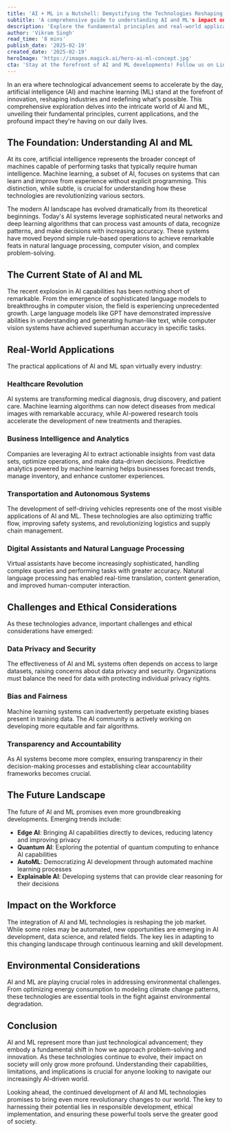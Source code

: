 ```yaml
---
title: 'AI + ML in a Nutshell: Demystifying the Technologies Reshaping Our World'
subtitle: 'A comprehensive guide to understanding AI and ML's impact on society'
description: 'Explore the fundamental principles and real-world applications of AI and ML technologies, from healthcare innovations to environmental solutions. Understand the challenges, ethical considerations, and future trends shaping our AI-driven world.'
author: 'Vikram Singh'
read_time: '8 mins'
publish_date: '2025-02-19'
created_date: '2025-02-19'
heroImage: 'https://images.magick.ai/hero-ai-ml-concept.jpg'
cta: 'Stay at the forefront of AI and ML developments! Follow us on LinkedIn for daily insights, expert analysis, and breaking news in the world of artificial intelligence and machine learning.'
---
```


In an era where technological advancement seems to accelerate by the day, artificial intelligence (AI) and machine learning (ML) stand at the forefront of innovation, reshaping industries and redefining what's possible. This comprehensive exploration delves into the intricate world of AI and ML, unveiling their fundamental principles, current applications, and the profound impact they're having on our daily lives.

## The Foundation: Understanding AI and ML

At its core, artificial intelligence represents the broader concept of machines capable of performing tasks that typically require human intelligence. Machine learning, a subset of AI, focuses on systems that can learn and improve from experience without explicit programming. This distinction, while subtle, is crucial for understanding how these technologies are revolutionizing various sectors.

The modern AI landscape has evolved dramatically from its theoretical beginnings. Today's AI systems leverage sophisticated neural networks and deep learning algorithms that can process vast amounts of data, recognize patterns, and make decisions with increasing accuracy. These systems have moved beyond simple rule-based operations to achieve remarkable feats in natural language processing, computer vision, and complex problem-solving.

## The Current State of AI and ML

The recent explosion in AI capabilities has been nothing short of remarkable. From the emergence of sophisticated language models to breakthroughs in computer vision, the field is experiencing unprecedented growth. Large language models like GPT have demonstrated impressive abilities in understanding and generating human-like text, while computer vision systems have achieved superhuman accuracy in specific tasks.

## Real-World Applications

The practical applications of AI and ML span virtually every industry:

### Healthcare Revolution

AI systems are transforming medical diagnosis, drug discovery, and patient care. Machine learning algorithms can now detect diseases from medical images with remarkable accuracy, while AI-powered research tools accelerate the development of new treatments and therapies.

### Business Intelligence and Analytics

Companies are leveraging AI to extract actionable insights from vast data sets, optimize operations, and make data-driven decisions. Predictive analytics powered by machine learning helps businesses forecast trends, manage inventory, and enhance customer experiences.

### Transportation and Autonomous Systems

The development of self-driving vehicles represents one of the most visible applications of AI and ML. These technologies are also optimizing traffic flow, improving safety systems, and revolutionizing logistics and supply chain management.

### Digital Assistants and Natural Language Processing

Virtual assistants have become increasingly sophisticated, handling complex queries and performing tasks with greater accuracy. Natural language processing has enabled real-time translation, content generation, and improved human-computer interaction.

## Challenges and Ethical Considerations

As these technologies advance, important challenges and ethical considerations have emerged:

### Data Privacy and Security

The effectiveness of AI and ML systems often depends on access to large datasets, raising concerns about data privacy and security. Organizations must balance the need for data with protecting individual privacy rights.

### Bias and Fairness

Machine learning systems can inadvertently perpetuate existing biases present in training data. The AI community is actively working on developing more equitable and fair algorithms.

### Transparency and Accountability

As AI systems become more complex, ensuring transparency in their decision-making processes and establishing clear accountability frameworks becomes crucial.

## The Future Landscape

The future of AI and ML promises even more groundbreaking developments. Emerging trends include:

- **Edge AI**: Bringing AI capabilities directly to devices, reducing latency and improving privacy
- **Quantum AI**: Exploring the potential of quantum computing to enhance AI capabilities
- **AutoML**: Democratizing AI development through automated machine learning processes
- **Explainable AI**: Developing systems that can provide clear reasoning for their decisions

## Impact on the Workforce

The integration of AI and ML technologies is reshaping the job market. While some roles may be automated, new opportunities are emerging in AI development, data science, and related fields. The key lies in adapting to this changing landscape through continuous learning and skill development.

## Environmental Considerations

AI and ML are playing crucial roles in addressing environmental challenges. From optimizing energy consumption to modeling climate change patterns, these technologies are essential tools in the fight against environmental degradation.

## Conclusion

AI and ML represent more than just technological advancement; they embody a fundamental shift in how we approach problem-solving and innovation. As these technologies continue to evolve, their impact on society will only grow more profound. Understanding their capabilities, limitations, and implications is crucial for anyone looking to navigate our increasingly AI-driven world.

Looking ahead, the continued development of AI and ML technologies promises to bring even more revolutionary changes to our world. The key to harnessing their potential lies in responsible development, ethical implementation, and ensuring these powerful tools serve the greater good of society.